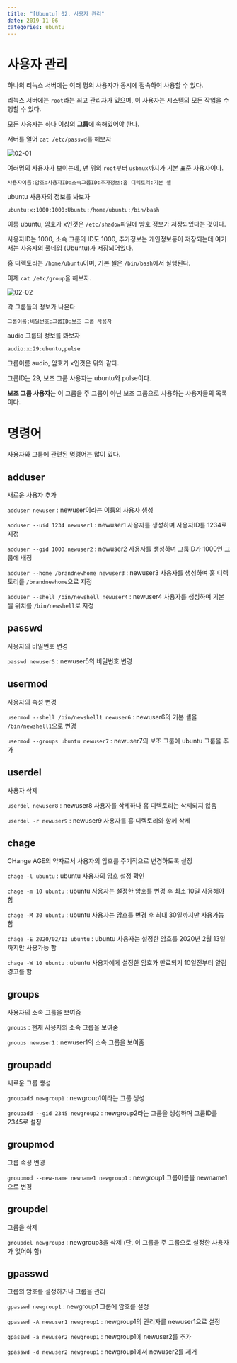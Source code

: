```yaml
---
title: "[Ubuntu] 02. 사용자 관리"
date: 2019-11-06
categories: ubuntu
---
```


# 사용자 관리 

하나의 리눅스 서버에는 여러 명의 사용자가 동시에 접속하여 사용할 수 있다.

리눅스 서버에는 ``root``라는 최고 관리자가 있으며, 이 사용자는 시스템의 모든 작업을 수행할 수 있다. 

모든 사용자는 하나 이상의 **그룹**에 속해있어야 한다.

서버를 열어 ``cat /etc/passwd``를 해보자

![02-01](https://user-images.githubusercontent.com/26007107/68292648-a84bed80-00cf-11ea-805f-49913d1b9be4.png)

여러명의 사용자가 보이는데, 맨 위의 ``root``부터 ``usbmux``까지가 기본 표준 사용자이다.

```
사용자이름:암호:사용자ID:소속그룹ID:추가정보:홈 디렉토리:기본 셸
```

ubuntu 사용자의 정보를 봐보자

```
ubuntu:x:1000:1000:Ubuntu:/home/ubuntu:/bin/bash
```

이름 ubuntu, 암호가 x인것은 ``/etc/shadow``파일에 암호 정보가 저장되있다는 것이다. 

사용자ID는 1000, 소속 그룹의 ID도 1000, 추가정보는 개인정보등이 저장되는데 여기서는 사용자의 풀네임 (Ubuntu)가 저장되어있다.

홈 디렉토리는 ``/home/ubuntu``이며, 기본 셸은 ``/bin/bash``에서 실행된다.

이제 ``cat /etc/group``을 해보자.

![02-02](https://user-images.githubusercontent.com/26007107/68293072-8b63ea00-00d0-11ea-8468-b2a0440a1a50.png)

각 그룹들의 정보가 나온다

```
그룹이름:비밀번호:그룹ID:보조 그룹 사용자
```

audio 그룹의 정보를 봐보자

```
audio:x:29:ubuntu,pulse
```

그룹이름 audio, 암호가 x인것은 위와 같다.

그룹ID는 29, 보조 그룹 사용자는 ubuntu와 pulse이다.

**보조 그룹 사용자**는 이 그룹을 주 그룹이 아닌 보조 그룹으로 사용하는 사용자들의 목록이다.

# 명령어

사용자와 그룹에 관련된 명령어는 많이 있다.

## adduser

새로운 사용자 추가

``adduser newuser`` : newuser이라는 이름의 사용자 생성

``adduser --uid 1234 newuser1`` : newuser1 사용자를 생성하며 사용자ID를 1234로 지정

``adduser --gid 1000 newuser2`` : newuser2 사용자를 생성하며 그룹ID가 1000인 그룹에 배정

``adduser --home /brandnewhome newuser3`` : newuser3 사용자를 생성하며 홈 디렉토리를 ``/brandnewhome``으로 지정

``adduser --shell /bin/newshell newuser4`` : newuser4 사용자를 생성하며 기본 셸 위치를 ``/bin/newshell``로 지정

## passwd

사용자의 비밀번호 변경

``passwd newuser5`` : newuser5의 비밀번호 변경

## usermod

사용자의 속성 변경

``usermod --shell /bin/newshell1 newuser6`` : newuser6의 기본 셸을 ``/bin/newshell1``으로 변경

``usermod --groups ubuntu newuser7`` : newuser7의 보조 그룹에 ubuntu 그룹을 추가

## userdel

사용자 삭제

``userdel newuser8`` : newuser8 사용자를 삭제하나 홈 디렉토리는 삭제되지 않음

``userdel -r newuser9`` : newuser9 사용자를 홈 디렉토리와 함께 삭제

## chage

CHange AGE의 약자로서 사용자의 암호를 주기적으로 변경하도록 설정

``chage -l ubuntu`` : ubuntu 사용자의 암호 설정 확인

``chage -m 10 ubuntu`` : ubuntu 사용자는 설정한 암호를 변경 후 최소 10일 사용해야 함

``chage -M 30 ubuntu`` : ubuntu 사용자는 암호를 변경 후 최대 30일까지만 사용가능 함

``chage -E 2020/02/13 ubuntu`` : ubuntu 사용자는 설정한 암호를 2020년 2월 13일까지만 사용가능 함

``chage -W 10 ubuntu`` : ubuntu 사용자에게 설정한 암호가 만료되기 10일전부터 알림 경고를 함

## groups 

사용자의 소속 그룹을 보여줌

``groups`` : 현재 사용자의 소속 그룹을 보여줌

``groups newuser1`` : newuser1의 소속 그룹을 보여줌

## groupadd

새로운 그룹 생성

``groupadd newgroup1`` : newgroup1이라는 그룹 생성

``groupadd --gid 2345 newgroup2`` : newgroup2라는 그룹을 생성하며 그룹ID를 2345로 설정

## groupmod

그룹 속성 변경 

``groupmod --new-name newname1 newgroup1`` : newgroup1 그룹이름을 newname1으로 변경

## groupdel

그룹을 삭제

``groupdel newgroup3`` : newgroup3을 삭제 (단, 이 그룹을 주 그룹으로 설정한 사용자가 없어야 함)

## gpasswd

그룹의 암호를 설정하거나 그룹을 관리

``gpasswd newgroup1`` : newgroup1 그룹에 암호를 설정

``gpasswd -A newuser1 newgroup1`` : newgroup1의 관리자를 newuser1으로 설정

``gpasswd -a newuser2 newgroup1`` : newgroup1에 newuser2를 추가

``gpasswd -d newuser2 newgroup1`` : newgroup1에서 newuser2를 제거

